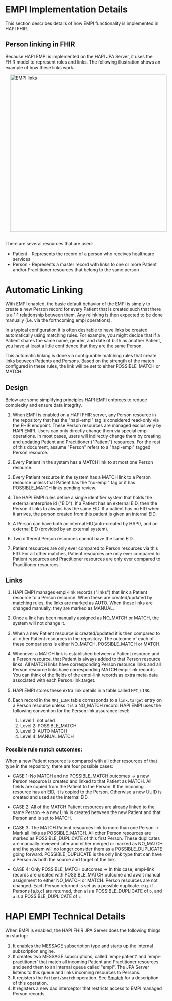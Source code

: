 # EMPI Implementation Details

This section describes details of how EMPI functionality is implemented in HAPI FHIR.

## Person linking in FHIR

Because HAPI EMPI is implemented on the HAPI JPA Server, it uses the FHIR model to represent roles and links. The following illustration shows an example of how these links work.

<a href="/hapi-fhir/docs/images/empi-links.svg"><img src="/hapi-fhir/docs/images/empi-links.svg" alt="EMPI links" style="margin-left: 15px; margin-bottom: 15px; width: 500px;" /></a>

There are several resources that are used:

* Patient - Represents the record of a person who receives healthcare services
* Person - Represents a master record with links to one or more Patient and/or Practitioner resources that belong to the same person

# Automatic Linking

With EMPI enabled, the basic default behavior of the EMPI is simply to create a new Person record for every Patient that is created such that there is a 1:1 relationship between them. Any relinking is then expected to be done manually (i.e. via the forthcoming empi operations).

In a typical configuration it is often desirable to have links be created automatically using matching rules. For example, you might decide that if a Patient shares the same name, gender, and date of birth as another Patient, you have at least a little confidence that they are the same Person.

This automatic linking is done via configurable matching rules that create links between Patients and Persons.  Based on the strength of the match configured in these rules, the link will be set to either POSSIBLE_MATCH or MATCH.

## Design

Below are some simplifying principles HAPI EMPI enforces to reduce complexity and ensure data integrity.

1. When EMPI is enabled on a HAPI FHIR server, any Person resource in the repository that has the "hapi-empi" tag is considered read-only via the FHIR endpoint.  These Person resources are managed exclusively by HAPI EMPI.  Users can only directly change them via special empi operations.  In most cases, users will indirectly change them by creating and updating Patient and Practitioner ("Patient") resources.  For the rest of this document, assume "Person" refers to a "hapi-empi" tagged Person resource.

1. Every Patient in the system has a MATCH link to at most one Person resource.

1. Every Patient resource in the system has a MATCH link to a Person resource unless that Patient has the "no-empi" tag or it has POSSIBLE_MATCH links pending review.

1. The HAPI EMPI rules define a single identifier system that holds the external enterprise id ("EID").  If a Patient has an external EID, then the Person it links to always has the same EID. If a patient has no EID when it arrives, the person created from this patient is given an internal EID.

1. A Person can have both an internal EID(auto-created by HAPI), and an external EID (provided by an external system).

1. Two different Person resources cannot have the same EID.

1. Patient resources are only ever compared to Person resources via this EID.  For all other matches, Patient resources are only ever compared to Patient resources and Practitioner resources are only ever compared to Practitioner resources.

## Links

1. HAPI EMPI manages empi-link records ("links") that link a Patient resource to a Person resource.  When these are created/updated by matching rules, the links are marked as AUTO.  When these links are changed manually, they are marked as MANUAL.

1. Once a link has been manually assigned as NO_MATCH or MATCH, the system will not change it.

1. When a new Patient resource is created/updated it is then compared to all other Patient resources in the repository.  The outcome of each of these comparisons is either NO_MATCH, POSSIBLE_MATCH or MATCH.

1. Whenever a MATCH link is established between a Patient resource and a Person resource, that Patient is always added to that Person resource links.  All MATCH links have corresponding Person resource links and all Person resource links have corresponding MATCH empi-link records.  You can think of the fields of the empi-link records as extra meta-data associated with each Person.link.target.

1. HAPI EMPI stores these extra link details in a table called `MPI_LINK`.

1. Each record in the `MPI_LINK` table corresponds to a `link.target` entry on a Person resource unless it is a NO_MATCH record.  HAPI EMPI uses the following convention for the Person.link.assurance level:
    1. Level 1: not used
    1. Level 2: POSSIBLE_MATCH
    1. Level 3: AUTO MATCH
    1. Level 4: MANUAL MATCH

### Possible rule match outcomes:

When a new Patient resource is compared with all other resources of that type in the repository, there are four possible cases:

* CASE 1: No MATCH and no POSSIBLE_MATCH outcomes -> a new Person resource is created and linked to that Patient as MATCH.  All fields are copied from the Patient to the Person.  If the incoming resource has an EID, it is copied to the Person.  Otherwise a new UUID is created and used as the internal EID.

* CASE 2: All of the MATCH Patient resources are already linked to the same Person -> a new Link is created between the new Patient and that Person and is set to MATCH.

* CASE 3: The MATCH Patient resources link to more than one Person -> Mark all links as POSSIBLE_MATCH.  All other Person resources are marked as POSSIBLE_DUPLICATE of this first Person.  These duplicates are manually reviewed later and either merged or marked as NO_MATCH and the system will no longer consider them as a POSSIBLE_DUPLICATE going forward. POSSIBLE_DUPLICATE is the only link type that can have a Person as both the source and target of the link.

* CASE 4: Only POSSIBLE_MATCH outcomes -> In this case, empi-link records are created with POSSIBLE_MATCH outcome and await manual assignment to either NO_MATCH or MATCH.  Person resources are not changed. Each Person returned is set as a possible duplicate. e.g. if Persons [a,b,c] are returned, then `a` is a POSSIBLE_DUPLICATE of `b`, and `a` is a POSSIBLE_DUPLICATE of `c`

# HAPI EMPI Technical Details

When EMPI is enabled, the HAPI FHIR JPA Server does the following things on startup:

1. It enables the MESSAGE subscription type and starts up the internal subscription engine.
1. It creates two MESSAGE subscriptions, called 'empi-patient' and 'empi-practitioner' that match all incoming Patient and Practitioner resources and send them to an internal queue called "empi".  The JPA Server listens to this queue and links incoming resources to Persons.
1. It registers the `Patient/$match` operation.  See [$match](https://www.hl7.org/fhir/operation-patient-match.html) for a description of this operation.
1. It registers a new dao interceptor that restricts access to EMPI managed Person records.
